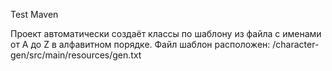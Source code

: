 Test Maven

Проект автоматически создаёт классы по шаблону из файла с именами от A до Z в алфавитном порядке.
Файл шаблон расположен: /character-gen/src/main/resources/gen.txt
